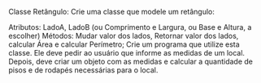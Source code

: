 Classe Retângulo: Crie uma classe que modele um retângulo:

Atributos: LadoA, LadoB (ou Comprimento e Largura, ou Base e Altura, a escolher)
Métodos: Mudar valor dos lados, Retornar valor dos lados, calcular Área e calcular Perímetro;
Crie um programa que utilize esta classe. Ele deve pedir ao usuário que informe as medidas de um local. Depois, deve criar um objeto com as medidas e calcular a quantidade de pisos e de rodapés necessárias para o local.
